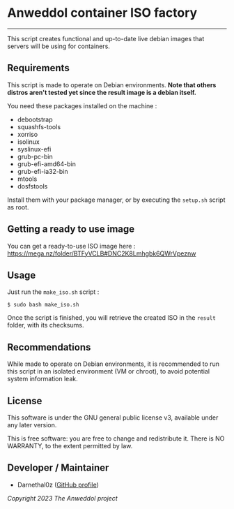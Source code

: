 # Anweddol container ISO factory
---

This script creates functional and up-to-date live debian images that servers will be using for containers.

## Requirements

This script is made to operate on Debian environments.
**Note that others distros aren't tested yet since the result image is a debian itself.**

You need these packages installed on the machine : 

- debootstrap 
- squashfs-tools 
- xorriso 
- isolinux 
- syslinux-efi 
- grub-pc-bin 
- grub-efi-amd64-bin 
- grub-efi-ia32-bin 
- mtools 
- dosfstools

Install them with your package manager, or by executing the `setup.sh` script as root.

## Getting a ready to use image

You can get a ready-to-use ISO image here : https://mega.nz/folder/BTFyVCLB#DNC2K8Lmhgbk6QWrVpeznw

## Usage

Just run the `make_iso.sh` script : 

```
$ sudo bash make_iso.sh
```

Once the script is finished, you will retrieve the created ISO in the `result` folder, with its checksums.

## Recommendations

While made to operate on Debian environments, it is recommended to run this script in an isolated environment (VM or chroot), to avoid potential system information leak.

## License

This software is under the GNU general public license v3, available under any later version.

This is free software: you are free to change and redistribute it. There is NO WARRANTY, to the extent permitted by law.

## Developer / Maintainer

- Darnethal0z ([GitHub profile](https://github.com/Darnethal0z))

*Copyright 2023 The Anweddol project*

